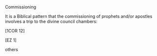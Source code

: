 Commissioning


It is a Biblical pattern that the commissioning of prophets and/or apostles involves a trip to the divine council chambers:

[1COR 12]

[EZ 1]

others